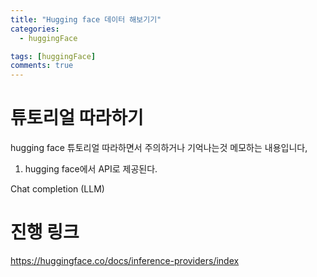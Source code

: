 ```yaml
---
title: "Hugging face 데이터 해보기기"
categories:
  - huggingFace

tags: [huggingFace]
comments: true
---
```



# 튜토리얼 따라하기

hugging face 튜토리얼 따라하면서 주의하거나 기억나는것 메모하는 내용입니다,



1. hugging face에서 API로 제공된다.


Chat completion (LLM)	

# 진행 링크
https://huggingface.co/docs/inference-providers/index

